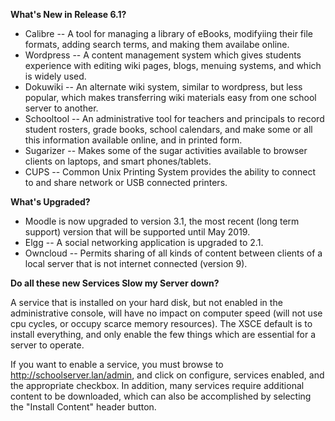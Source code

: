 **What's New in Release 6.1?**

* Calibre -- A tool for managing a library of eBooks, modifyiing their file formats, adding search terms, and making them availabe online.
* Wordpress -- A content management system which gives students experience with editing wiki pages, blogs, menuing systems, and which is widely used.
* Dokuwiki -- An alternate wiki system, similar to wordpress, but less popular, which makes transferring wiki materials easy from one school server to another.
* Schooltool -- An administrative tool for teachers and principals to record student rosters, grade books,  school calendars, and make some or all this information available online, and in printed form.
* Sugarizer -- Makes some of the sugar activities available to browser clients on laptops, and smart phones/tablets.
* CUPS -- Common Unix Printing System provides the ability to connect to and share network or USB connected printers.

**What's Upgraded?**

* Moodle is now upgraded to version 3.1, the most recent (long term support) version that will be supported until May 2019.
* Elgg -- A social networking application is upgraded to 2.1.
* Owncloud -- Permits sharing of all kinds of content between clients of a local server that is not internet connected (version 9).

**Do all these new Services Slow my Server down?**

A service that is installed on your hard disk, but not enabled in the administrative console, will have no impact on computer speed (will not use cpu cycles, or occupy scarce memory resources).  The XSCE default is to install everything, and only enable the few things which are essential for a server to operate.

If you want to enable a service, you must browse to http://schoolserver.lan/admin, and click on configure, services enabled, and the appropriate checkbox. In addition, many services require additional content to be downloaded, which can also be accomplished by selecting the "Install Content" header button.
